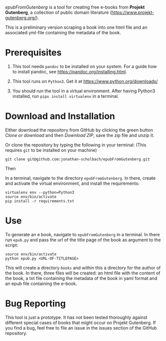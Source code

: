 _epubFromGutenberg_ is a tool for creating free e-books from __Projekt Gutenberg__, a collection of public domain literature (https://www.projekt-gutenberg.org/).

This is a preliminary version scraping a book into one html file and an associated yml-file containing the metadata of the book.

# Prerequisites

1. This tool needs `pandoc` to be installed on your system. For a guide how to install pandoc, see https://pandoc.org/installing.html.

2. This tool runs on `Python3`. Get it at https://www.python.org/downloads/

3. You should run the tool in a virtual environment. After having Python3 installed, run `pipx install virtualenv` in a terminal.


# Download and Installation

Either download the repository from GitHub by clicking the green button _Clone or download_ and then _Download ZIP_, save the zip file and unzip it.

Or clone the repository by typing the following in your terminal: (This requires `git` to be installed on your machine)

```
git clone git@github.com:jonathan-scholbach/epubFromGutenberg.git
```

Then

In a terminal, navigate to the directory `epubFromGutenberg`. In there, create and activate the virtual environment, and install the requirements:

```
virtualenv env --python=Python3
source env/bin/activate
pip install -r requirements.txt
```

# Use

To generate an e book, navigate to `epubFromGutenberg` in a terminal. In there run `epub.py` and pass the url of the title page of the book as argument to the script:

```
source env/bin/activate
python epub.py <URL-OF-TITLEPAGE>
```

This will create a directory `books` and within this a directory for the author of the book. In there, three files will be created: an html file with the content of the book, a txt file containing the metadata of the book in yaml format and an epub file containing the e-book.


# Bug Reporting

This tool is just a prototype. It has not been tested thoroughly against different special cases of books that might occur on Projekt Gutenberg. If you find a bug, feel free to file an issue in the issues section of the GitHub repository.
